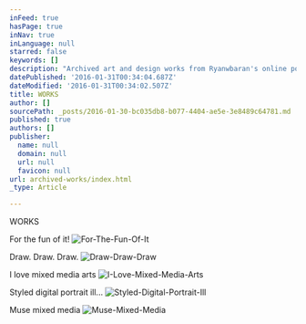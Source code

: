 ```yaml
---
inFeed: true
hasPage: true
inNav: true
inLanguage: null
starred: false
keywords: []
description: "Archived art and design works from Ryanwbaran's online portfolio | Abundant creativity | GoToProDesign"
datePublished: '2016-01-31T00:34:04.687Z'
dateModified: '2016-01-31T00:34:02.507Z'
title: WORKS
author: []
sourcePath: _posts/2016-01-30-bc035db8-b077-4404-ae5e-3e8489c64781.md
published: true
authors: []
publisher:
  name: null
  domain: null
  url: null
  favicon: null
url: archived-works/index.html
_type: Article

---
```

WORKS

For the fun of it!
![For-The-Fun-Of-It](https://the-grid-user-content.s3-us-west-2.amazonaws.com/7c8bd902-771c-485c-b46d-9f7343629985.jpg)

Draw. Draw. Draw.
![Draw-Draw-Draw](https://the-grid-user-content.s3-us-west-2.amazonaws.com/4f4ce2f4-83e7-459d-a6dc-e545210a73ec.jpg)

I love mixed media arts
![I-Love-Mixed-Media-Arts](https://the-grid-user-content.s3-us-west-2.amazonaws.com/21ad9066-8650-47c2-8160-e9de2d0d0fbc.jpg)

Styled digital portrait ill...
![Styled-Digital-Portrait-Ill](https://the-grid-user-content.s3-us-west-2.amazonaws.com/4b2e86c8-dd5b-4721-b0ea-297e602b3ab1.jpg)

Muse mixed media
![Muse-Mixed-Media](https://the-grid-user-content.s3-us-west-2.amazonaws.com/8d1e5fbe-7044-4296-ac9c-67966ec0126a.jpg)